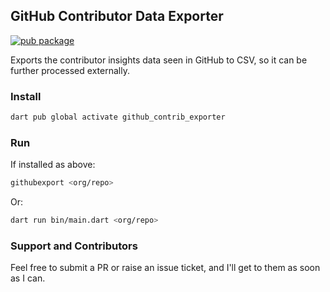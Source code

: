 ## GitHub Contributor Data Exporter

[![pub package](https://img.shields.io/pub/v/github_contrib_exporter.svg)](https://pub.dartlang.org/packages/github_contrib_exporter)

Exports the contributor insights data seen in GitHub
to CSV, so it can be further processed externally.

### Install

```bash
dart pub global activate github_contrib_exporter
```

### Run

If installed as above:

```bash
githubexport <org/repo>
```

Or:

```bash
dart run bin/main.dart <org/repo>
```

### Support and Contributors

Feel free to submit a PR or raise an issue ticket, and 
I'll get to them as soon as I can.
